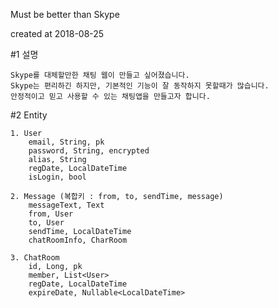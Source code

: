 Must be better than Skype

created at 2018-08-25

#1 설명

    Skype를 대체할만한 채팅 웹이 만들고 싶어졌습니다.
    Skype는 편리하긴 하지만, 기본적인 기능이 잘 동작하지 못할때가 많습니다.
    안정적이고 믿고 사용할 수 있는 채팅앱을 만들고자 합니다.

#2 Entity

    1. User
        email, String, pk
        password, String, encrypted
        alias, String
        regDate, LocalDateTime
        isLogin, bool

    2. Message (복합키 : from, to, sendTime, message)
        messageText, Text
        from, User
        to, User
        sendTime, LocalDateTime
        chatRoomInfo, CharRoom 

    3. ChatRoom
        id, Long, pk
        member, List<User>
        regDate, LocalDateTime
        expireDate, Nullable<LocalDateTime>
